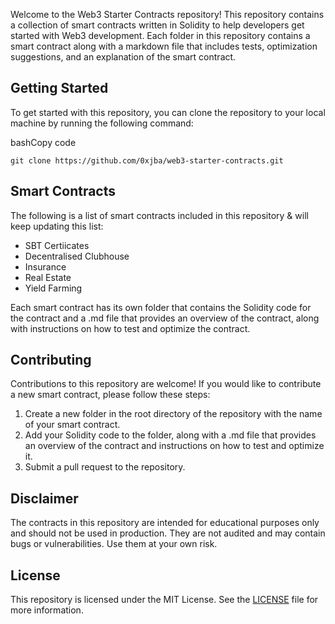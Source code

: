 
Welcome to the Web3 Starter Contracts repository! This repository contains a collection of smart contracts written in Solidity to help developers get started with Web3 development. Each folder in this repository contains a smart contract along with a markdown file that includes tests, optimization suggestions, and an explanation of the smart contract.

## Getting Started

To get started with this repository, you can clone the repository to your local machine by running the following command:

bashCopy code

`git clone https://github.com/0xjba/web3-starter-contracts.git` 

## Smart Contracts

The following is a list of smart contracts included in this repository & will keep updating this list:

-   SBT Certiicates
-   Decentralised Clubhouse
-   Insurance
-   Real Estate
-   Yield Farming

Each smart contract has its own folder that contains the Solidity code for the contract and a .md file that provides an overview of the contract, along with instructions on how to test and optimize the contract.

## Contributing

Contributions to this repository are welcome! If you would like to contribute a new smart contract, please follow these steps:

1.  Create a new folder in the root directory of the repository with the name of your smart contract.
2.  Add your Solidity code to the folder, along with a .md file that provides an overview of the contract and instructions on how to test and optimize it.
3.  Submit a pull request to the repository.

## Disclaimer

The contracts in this repository are intended for educational purposes only and should not be used in production. They are not audited and may contain bugs or vulnerabilities. Use them at your own risk.

## License

This repository is licensed under the MIT License. See the [LICENSE](https://chat.openai.com/LICENSE) file for more information.
